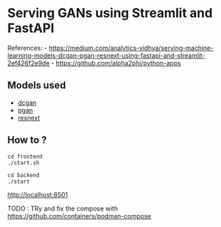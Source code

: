 # Serving GANs using Streamlit and FastAPI

References: 
    - https://medium.com/analytics-vidhya/serving-machine-learning-models-dcgan-pgan-resnext-using-fastapi-and-streamlit-2ef426f2e9de
    - https://github.com/alpha2phi/python-apps

## Models used

* [dcgan](https://pytorch.org/hub/facebookresearch_pytorch-gan-zoo_dcgan/)
* [pgan](https://pytorch.org/hub/facebookresearch_pytorch-gan-zoo_pgan/)
* [resnext](https://pytorch.org/hub/pytorch_vision_resnext/)

## How to ?

```
cd frontend
./start.sh

cd backend
./start 
```

[http://localhost:8501](http://localhost:8501)

TODO : TRy and fix the compose with https://github.com/containers/podman-compose

